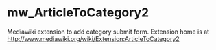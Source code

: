 mw_ArticleToCategory2
=====================

Mediawiki extension to add category submit form. Extension home is at http://www.mediawiki.org/wiki/Extension:ArticleToCategory2